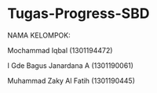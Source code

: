# Tugas-Progress-SBD

NAMA KELOMPOK:

Mochammad Iqbal (1301194472)

I Gde Bagus Janardana A (1301190061)

Muhammad Zaky Al Fatih (1301190445)

